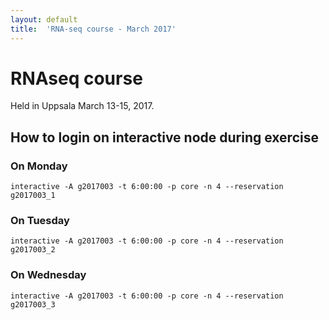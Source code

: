 ```yaml
---
layout: default
title:  'RNA-seq course - March 2017'
---
```

 

# RNAseq course 

Held in Uppsala March 13-15, 2017.

##  How to login on interactive node during exercise

###  On Monday

    interactive -A g2017003 -t 6:00:00 -p core -n 4 --reservation g2017003_1
	
###  On Tuesday

    interactive -A g2017003 -t 6:00:00 -p core -n 4 --reservation g2017003_2
	
###  On Wednesday

    interactive -A g2017003 -t 6:00:00 -p core -n 4 --reservation g2017003_3
	
	